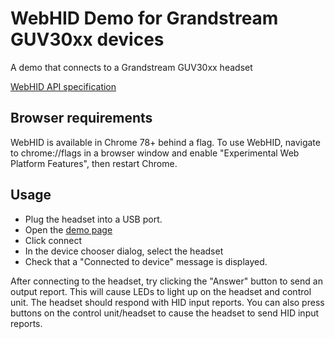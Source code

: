 # WebHID Demo for Grandstream GUV30xx devices

A demo that connects to a Grandstream GUV30xx headset

[WebHID API specification](https://wicg.github.io/webhid/index.html)


## Browser requirements

WebHID is available in Chrome 78+ behind a flag. To use WebHID, navigate to chrome://flags in a browser window and enable "Experimental Web Platform Features", then restart Chrome.

## Usage

* Plug the headset into a USB port.
* Open the [demo page](https://rpaskowitz.github.io/telephony-webhid-demo/)
* Click connect
* In the device chooser dialog, select the headset
* Check that a "Connected to device" message is displayed.

After connecting to the headset, try clicking the "Answer" button to send an output report. This will cause LEDs to light up on the headset and control unit. The headset should respond with HID input reports. You can also press buttons on the control unit/headset to cause the headset to send HID input reports.
